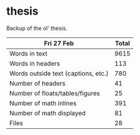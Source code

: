 thesis
======
Backup of the ol' thesis.

Fri 27 Feb | Total
---|---
Words in text| 9615
Words in headers| 113
Words outside text (captions, etc.)| 780
Number of headers| 41
Number of floats/tables/figures| 25
Number of math inlines| 391
Number of math displayed| 81
Files| 28

